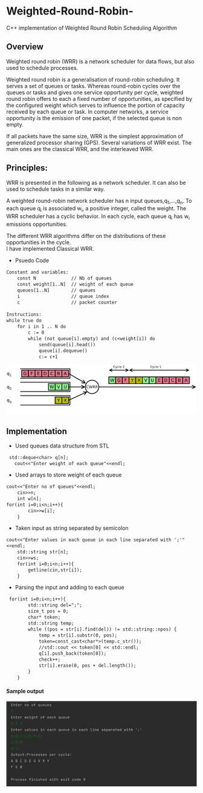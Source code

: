 # Weighted-Round-Robin-
C++ implementation of Weighted Round Robin Scheduling Algorithm
## Overview

Weighted round robin (WRR) is a network scheduler for data flows, but also used to schedule processes.

Weighted round robin is a generalisation of round-robin scheduling. It serves a set of queues or tasks. Whereas round-robin cycles over the queues or tasks and gives one service opportunity per cycle, weighted round robin offers to each a fixed number of opportunities, as specified by the configured weight which serves to influence the portion of capacity received by each queue or task. In computer networks, a service opportunity is the emission of one packet, if the selected queue is non empty.

If all packets have the same size, WRR is the simplest approximation of generalized processor sharing (GPS). Several variations of WRR exist. The main ones are the classical WRR, and the interleaved WRR.

## Principles:
WRR is presented in the following as a network scheduler. It can also be used to schedule tasks in a similar way.

A weighted round-robin network scheduler has n input queues,q<sub>1</sub>,...,q<sub>n</sub>. To each queue q<sub>i</sub> is associated w<sub>i</sub>, a positive integer, called the weight. The WRR scheduler has a cyclic behavior. In each cycle, each queue q<sub>i</sub>  has w<sub>i</sub> emissions opportunities.

The different WRR algorithms differ on the distributions of these opportunities in the cycle.\
I have implemented Classical WRR.
- Psuedo Code
```
Constant and variables: 
    const N             // Nb of queues 
    const weight[1..N]  // weight of each queue
    queues[1..N]        // queues
    i                   // queue index
    c                   // packet counter
    
Instructions:
while true do 
    for i in 1 .. N do
        c := 0
        while (not queue[i].empty) and (c<weight[i]) do
            send(queue[i].head())
            queue[i].dequeue()
            c:= c+1

```
![](https://github.com/ashcode028/Weighted-Round-Robin-/blob/a80b0874ad2d6f4122efbc4a2b4ecb400c19f893/wrr.png)
## Implementation 
- Used queues data structure from STL 
```
 std::deque<char> q[n];
   cout<<"Enter weight of each queue"<<endl;
```
- Used arrays to store weight of each queue
```
cout<<"Enter no of queues"<<endl;
    cin>>n;
    int w[n];
for(int i=0;i<n;i++){
        cin>>w[i];
    } 
```
- Taken input as string separated by semicolon
```
cout<<"Enter values in each queue in each line separated with ';'"<<endl;
    std::string str[n];
    cin>>ws;
    for(int i=0;i<n;i++){
        getline(cin,str[i]);
    }
```
- Parsing the input and adding to each queue
```
 for(int i=0;i<n;i++){
        std::string del=";";
        size_t pos = 0;
        char* token;
        std::string temp;
        while ((pos = str[i].find(del)) != std::string::npos) {
            temp = str[i].substr(0, pos);
            token=const_cast<char*>(temp.c_str());
            //std::cout << token[0] << std::endl;
            q[i].push_back(token[0]);
            check++;
            str[i].erase(0, pos + del.length());
        }
    }
```
#### Sample output
![](https://github.com/ashcode028/Weighted-Round-Robin-/blob/bd2970f9dff99417d0bcfa39d8413b9ea30a6e7e/output.jpg)

